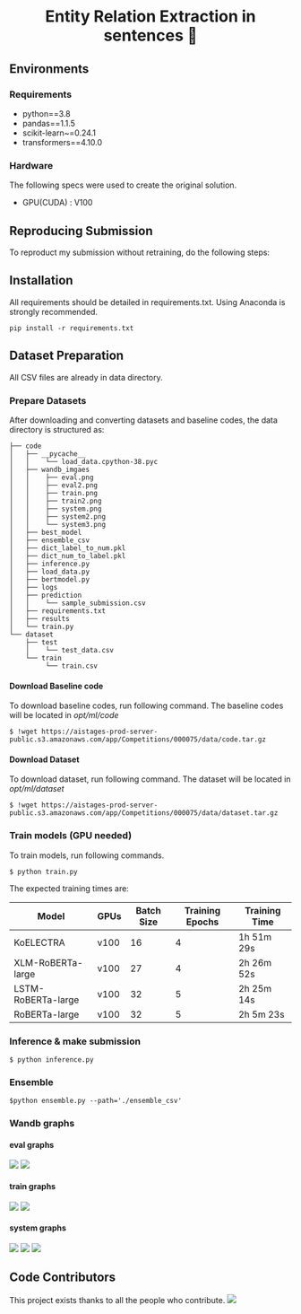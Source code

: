 <h1 align="center">Entity Relation Extraction in sentences 👋</h1>

## Environments 

### Requirements
- python==3.8
- pandas==1.1.5
- scikit-learn~=0.24.1
- transformers==4.10.0


### Hardware
The following specs were used to create the original solution.
- GPU(CUDA) : V100 

## Reproducing Submission
To reproduct my submission without retraining, do the following steps:
<!-- 1. [Installation](#installation)
2. [Dataset Preparation](#Dataset-Preparation)
3. [Make RGBY Images](#make-rgby-images) for official.
4. [Download Pretrained models](#pretrained-models)
5. [Inference](#inference)
6. [Make Submission](#make-submission) -->

## Installation
All requirements should be detailed in requirements.txt. Using Anaconda is strongly recommended.
```
pip install -r requirements.txt
```

## Dataset Preparation
All CSV files are already in data directory.


### Prepare Datasets
After downloading and converting datasets and baseline codes, the data directory is structured as:
```
├── code
│   ├── __pycache__
│   │    └── load_data.cpython-38.pyc
│   ├── wandb_imgaes
│   │    ├── eval.png 
│   │    ├── eval2.png
│   │    ├── train.png
│   │    ├── train2.png
│   │    ├── system.png
│   │    ├── system2.png
│   │    └── system3.png
│   ├── best_model
│   ├── ensemble_csv
│   ├── dict_label_to_num.pkl
│   ├── dict_num_to_label.pkl
│   ├── inference.py
│   ├── load_data.py
│   ├── bertmodel.py
│   ├── logs
│   ├── prediction
│   │    └── sample_submission.csv
│   ├── requirements.txt
│   ├── results
│   └── train.py
└── dataset
    ├── test
    │    └── test_data.csv    
    └── train
         └── train.csv
```
#### Download Baseline code
To download baseline codes, run following command. The baseline codes will be located in *opt/ml/code*
```
$ !wget https://aistages-prod-server-public.s3.amazonaws.com/app/Competitions/000075/data/code.tar.gz
```

#### Download Dataset
To download dataset, run following command. The dataset will be located in *opt/ml/dataset*
```
$ !wget https://aistages-prod-server-public.s3.amazonaws.com/app/Competitions/000075/data/dataset.tar.gz
``` 
### Train models (GPU needed)
To train models, run following commands.
```
$ python train.py 
```
The expected training times are:

Model | GPUs | Batch Size | Training Epochs | Training Time
------------  | ------------- | ------------- | ------------- | -------------
KoELECTRA | v100 | 16 | 4 | 1h 51m 29s
XLM-RoBERTa-large | v100 | 27 | 4 | 2h 26m 52s
LSTM-RoBERTa-large | v100 | 32 | 5 |  2h 25m 14s
RoBERTa-large | v100 | 32 | 5 | 2h 5m 23s


### Inference & make submission
```
$ python inference.py
```

### Ensemble
```
$python ensemble.py --path='./ensemble_csv'
```

### Wandb graphs
#### eval graphs
<img src="[images/200x200.png](https://github.com/boostcampaitech2/klue-level2-nlp-03/blob/Main/wandb_imgaes/eval.png)"></a>
<img src="[images/200x200.png](https://github.com/boostcampaitech2/klue-level2-nlp-03/blob/Main/wandb_imgaes/eval2.png)"></a>
#### train graphs
<img src="[images/200x200.png](https://github.com/boostcampaitech2/klue-level2-nlp-03/blob/Main/wandb_imgaes/train.png)"></a>
<img src="[images/200x200.png](https://github.com/boostcampaitech2/klue-level2-nlp-03/blob/Main/wandb_imgaes/train2.png)"></a>
#### system graphs
<img src="[images/200x200.png](https://github.com/boostcampaitech2/klue-level2-nlp-03/blob/Main/wandb_imgaes/system.png)"></a>
<img src="[images/200x200.png](https://github.com/boostcampaitech2/klue-level2-nlp-03/blob/Main/wandb_imgaes/system2.png)"></a>
<img src="[images/200x200.png](https://github.com/boostcampaitech2/klue-level2-nlp-03/blob/Main/wandb_imgaes/system3.png)"></a>

## Code Contributors

This project exists thanks to all the people who contribute. 
<img src="https://sw6820.github.io/ai_boostcamp_lv3_3/" /></a>
